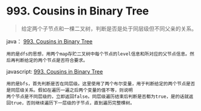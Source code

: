# 993. Cousins in Binary Tree

> 给定两个子节点和一棵二叉树，判断是否是处于同层级但不同父亲的关系。

java： [993. Cousins in Binary Tree](../../leetcode/tree/993_Cousins_in_Binary_Tree.java)

    用的是dfs的思想，用两个map存贮二叉树中每个节点的level信息和所对应的父节点信息。然后再判断给定的两个节点是否符合要求。

javascript: [993. Cousins in Binary Tree](../../leetcode/tree/993_Cousins_in_Binary_Tree.js)

    用的是bfs，首先判断是否在同层级。这里使用了两个布尔变量，用于判断给定的两个节点是否是同层级关系。假如在遍历一遍之后两个变量的值不等，则说明
    两个节点是不同层级的，立即返回false。同层级遍历结束后判断是否都为true，是的话就返回true，否则继续遍历下一层级的子节点，直到遍历完整棵树。

